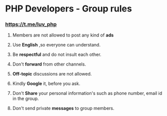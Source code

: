 # PHP Developers - Group rules

### https://t.me/luv_php

1. Members are not allowed to post any kind of **ads**

2. Use **English** ,so everyone can understand.

3. Be **respectful** and do not insult each other.

4. Don't **forward** from other channels.

5. **Off-topic** discussions are not allowed.

6. Kindly **Google** it, before you ask.

7. Don't **Share** your personal information's such as phone number, email id in the group.

8. Don't send private **messages** to group members.
